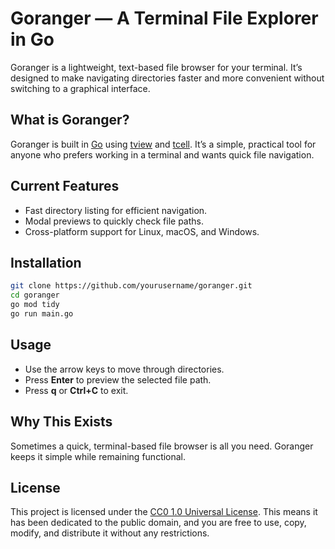 # Goranger — A Terminal File Explorer in Go

Goranger is a lightweight, text-based file browser for your terminal. It’s designed to make navigating directories faster and more convenient without switching to a graphical interface.

## What is Goranger?
Goranger is built in [Go](https://go.dev/) using [tview](https://github.com/rivo/tview) and [tcell](https://github.com/gdamore/tcell). It’s a simple, practical tool for anyone who prefers working in a terminal and wants quick file navigation.

## Current Features
- Fast directory listing for efficient navigation.
- Modal previews to quickly check file paths.
- Cross-platform support for Linux, macOS, and Windows.

## Installation
```bash
git clone https://github.com/yourusername/goranger.git
cd goranger
go mod tidy
go run main.go
```

## Usage
- Use the arrow keys to move through directories.
- Press **Enter** to preview the selected file path.
- Press **q** or **Ctrl+C** to exit.

## Why This Exists
Sometimes a quick, terminal-based file browser is all you need. Goranger keeps it simple while remaining functional.

## License
This project is licensed under the [CC0 1.0 Universal License](https://creativecommons.org/publicdomain/zero/1.0/). This means it has been dedicated to the public domain, and you are free to use, copy, modify, and distribute it without any restrictions.
